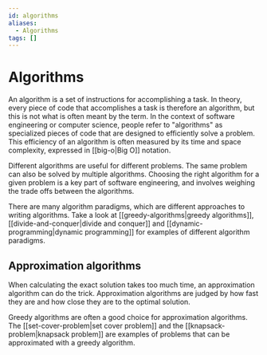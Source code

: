 ```yaml
---
id: algorithms
aliases:
  - Algorithms
tags: []
---
```


# Algorithms

An algorithm is a set of instructions for accomplishing a task. In theory, every piece of code that accomplishes a task is therefore an algorithm, but this is not what is often meant by the term. In the context of software engineering or computer science, people refer to "algorithms" as specialized pieces of code that are designed to efficiently solve a problem. This efficiency of an algorithm is often measured by its time and space complexity, expressed in [[big-o|Big O]] notation.

Different algorithms are useful for different problems. The same problem can also be solved by multiple algorithms. Choosing the right algorithm for a given problem is a key part of software engineering, and involves weighing the trade offs between the algorithms.

There are many algorithm paradigms, which are different approaches to writing algorithms. Take a look at [[greedy-algorithms|greedy algorithms]], [[divide-and-conquer|divide and conquer]] and [[dynamic-programming|dynamic programming]] for examples of different algorithm paradigms.

## Approximation algorithms

When calculating the exact solution takes too much time, an approximation algorithm can do the trick. Approximation algorithms are judged by how fast they are and how close they are to the optimal solution.

Greedy algorithms are often a good choice for approximation algorithms. The [[set-cover-problem|set cover problem]] and the [[knapsack-problem|knapsack problem]] are examples of problems that can be approximated with a greedy algorithm.
